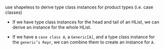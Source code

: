 use shapeless to derive type class instances for product types (i.e. case classes)

- If we have type class instances for the head and tail of an HList,
    we can derive an instance for the whole HList.
    
- If we have a `case class A`, a `Generic[A]`, and a type class instance for the `generic’s Repr`,
    we can combine them to create an instance for `A`.